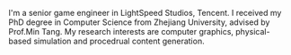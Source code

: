 I'm a senior game engineer in LightSpeed Studios, Tencent. I received my PhD degree in Computer Science from Zhejiang University, advised by Prof.Min Tang. My research interests are computer graphics, physical-based simulation and procedrual content generation.
